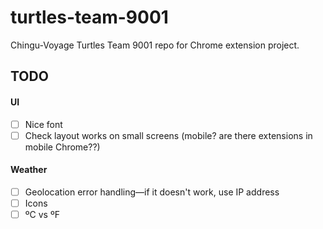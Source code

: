 # turtles-team-9001

Chingu-Voyage Turtles Team 9001 repo for Chrome extension project.

## TODO

#### UI

- [ ] Nice font
- [ ] Check layout works on small screens (mobile? are there extensions in mobile Chrome??)

#### Weather

- [ ] Geolocation error handling—if it doesn't work, use IP address
- [ ] Icons
- [ ] ºC vs ºF
